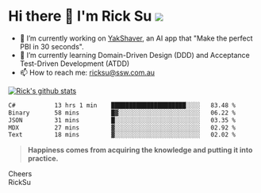 # Hi there 👋 I'm Rick Su ![](https://komarev.com/ghpvc/?username=ricksu978)
<!--
**ricksu978/ricksu978** is a ✨ _special_ ✨ repository because its `README.md` (this file) appears on your GitHub profile.

Here are some ideas to get you started:
-->
- 🔭 I’m currently working on [YakShaver](https://yakshaver.ai/), an AI app that "Make the perfect PBI in 30 seconds".
- 🌱 I’m currently learning Domain-Driven Design (DDD) and Acceptance Test-Driven Development (ATDD)
- 📫 How to reach me: ricksu@ssw.com.au
<!--
- 👯 I’m looking to collaborate on ...
- 🤔 I’m looking for help with ...
- 💬 Ask me about ...
-->
<!--
- 😄 Pronouns: ...
- ⚡ Fun fact: ...
-->
[![Rick's github stats](https://github-readme-stats.vercel.app/api?username=ricksu978&theme=dark)](https://github.com/ricksu978/ricksu978)

<!--START_SECTION:waka-->

```txt
C#           13 hrs 1 min    █████████████████████░░░░   83.48 %
Binary       58 mins         █▓░░░░░░░░░░░░░░░░░░░░░░░   06.22 %
JSON         31 mins         █░░░░░░░░░░░░░░░░░░░░░░░░   03.35 %
MDX          27 mins         ▓░░░░░░░░░░░░░░░░░░░░░░░░   02.92 %
Text         18 mins         ▓░░░░░░░░░░░░░░░░░░░░░░░░   02.02 %
```

<!--END_SECTION:waka-->

> **Happiness comes from acquiring the knowledge and putting it into practice.**

Cheers  
RickSu 

